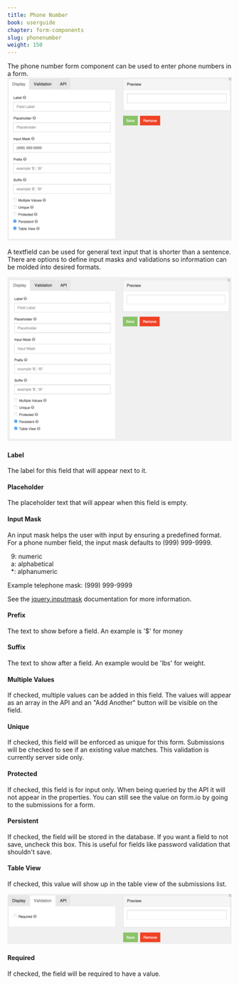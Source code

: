 ```yaml
---
title: Phone Number
book: userguide
chapter: form-components
slug: phonenumber
weight: 150
---
```

The phone number form component can be used to enter phone numbers in a form.
<img src="/assets/img/phonenumber-display.png">
<p>A textfield can be used for general text input that is shorter than a sentence. There are options to define input masks and validations so information can be molded into desired formats.</p>
<img src="/assets/img/textfield-display.png">
<h4>Label</h4>
<p>The label for this field that will appear next to it.</p>
<h4>Placeholder</h4>
<p>The placeholder text that will appear when this field is empty.</p>
<h4>Input Mask</h4>
<p>An input mask helps the user with input by ensuring a predefined format. For a phone number field, the input mask defaults to (999) 999-9999.</p>

<p>
  &nbsp;&nbsp;9: numeric<br />
  &nbsp;&nbsp;a: alphabetical<br />
  &nbsp;&nbsp;*: alphanumeric<br />
</p>

Example telephone mask: (999) 999-9999
<p>See the <a href="https://github.com/RobinHerbots/jquery.inputmask" target="_blank">jquery.inputmask</a> documentation for more information.</p>
<h4>Prefix</h4>
<p>The text to show before a field. An example is '$' for money</p>
<h4>Suffix</h4>
<p>The text to show after a field. An example would be 'lbs' for weight.</p>
<h4>Multiple Values</h4>
<p>If checked, multiple values can be added in this field. The values will appear as an array in the API and an "Add Another" button will be visible on the field.</p>
<h4>Unique</h4>
<p>If checked, this field will be enforced as unique for this form. Submissions will be checked to see if an existing value matches. This validation is currently server side only.</p>
<h4>Protected</h4>
<p>If checked, this field is for input only. When being queried by the API it will not appear in the properties. You can still see the value on form.io by going to the submissions for a form.</p>
<h4>Persistent</h4>
<p>If checked, the field will be stored in the database. If you want a field to not save, uncheck this box. This is useful for fields like password validation that shouldn't save.</p>
<h4>Table View</h4>
<p>If checked, this value will show up in the table view of the submissions list.</p>
<img src="/assets/img/phonenumber-validator.png">
<h4>Required</h4>
<p>If checked, the field will be required to have a value.</p>
